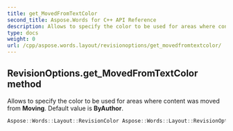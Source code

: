 ```yaml
---
title: get_MovedFromTextColor
second_title: Aspose.Words for C++ API Reference
description: Allows to specify the color to be used for areas where content was moved from Moving. Default value is ByAuthor. 
type: docs
weight: 0
url: /cpp/aspose.words.layout/revisionoptions/get_movedfromtextcolor/
---
```

## RevisionOptions.get_MovedFromTextColor method


Allows to specify the color to be used for areas where content was moved from **Moving**. Default value is **ByAuthor**.

```cpp
Aspose::Words::Layout::RevisionColor Aspose::Words::Layout::RevisionOptions::get_MovedFromTextColor()
```

